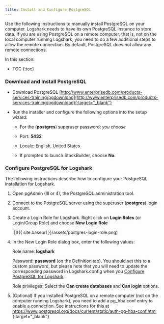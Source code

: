 ```yaml
---
title: Install and Configure PostgreSQL
---
```


Use the following instructions to manually install PostgreSQL on your computer. Logshark needs to have its own PostgreSQL instance to store data. If you are using PostgreSQL on a remote computer, that is, not on the local computer running Logshark, you need to do a few additional steps to allow the remote connection. By default, PostgreSQL does not allow any remote connections.


In this section:

* TOC
{:toc}



### Download and Install PostgreSQL


-   Download PostgreSQL
    [http://www.enterprisedb.com/products-services-training/pgdownload](http://www.enterprisedb.com/products-services-training/pgdownload){:target="_blank"}

-   Run the installer and configure the following options into the setup wizard:

    -   For the (**postgres**) superuser password: *you choose*

    -   Port: **5432**

    -   Locale: English, United States

    -   If prompted to launch StackBuilder, choose **No**.

### Configure PostgreSQL for Logshark


The following instructions describe how to configure your PostgreSQL installation for Logshark.

<!-- ### Create a Login Role for Logshark -->

1.  Open pgAdmin (III or 4), the PostgreSQL administration tool.

2.  Connect to the PostgreSQL server using the superuser (**postgres**) login account.

3.  Create a Login Role for Logshark. Right click on **Login Roles** (or Login/Group Role) and choose **New Login Role**

    ![]({{ site.baseurl }}/assets/postgres-login-role.png)
   

4.  In the New Login Role dialog box, enter the following values:

    Role name: **logshark**

    Password: **password** (on the Definition tab).  You should set this to a custom password, but please note that you will need to update the corresponding password in Logshark.config when you [Configure PostgreSQL for Logshark](logshark_install).

    Role privileges: Select the **Can create databases** and **Can login** options.

5.  (Optional) If you installed PostgreSQL on a remote computer (not on the computer running Logshark), you need to add a pg\_hba.conf entry to enable a connection. See instructions for this at [https://www.postgresql.org/docs/current/static/auth-pg-hba-conf.html
    ](https://www.postgresql.org/docs/current/static/auth-pg-hba-conf.html){:target="_blank"}


  

